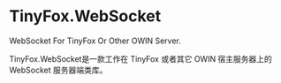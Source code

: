# TinyFox.WebSocket
WebSocket For TinyFox Or Other OWIN Server.

TinyFox.WebSocket是一款工作在 TinyFox 或者其它 OWIN 宿主服务器上的 WebSocket 服务器端类库。

